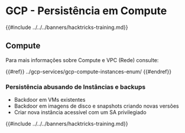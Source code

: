 # GCP - Persistência em Compute

{{#include ../../../banners/hacktricks-training.md}}

## Compute

Para mais informações sobre Compute e VPC (Rede) consulte:

{{#ref}}
../gcp-services/gcp-compute-instances-enum/
{{#endref}}

### Persistência abusando de Instâncias e backups

- Backdoor em VMs existentes
- Backdoor em imagens de disco e snapshots criando novas versões
- Criar nova instância acessível com um SA privilegiado

{{#include ../../../banners/hacktricks-training.md}}
